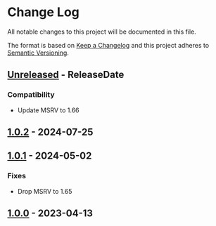 # Change Log
All notable changes to this project will be documented in this file.

The format is based on [Keep a Changelog](http://keepachangelog.com/)
and this project adheres to [Semantic Versioning](http://semver.org/).

<!-- next-header -->
## [Unreleased] - ReleaseDate

### Compatibility

- Update MSRV to 1.66

## [1.0.2] - 2024-07-25

## [1.0.1] - 2024-05-02

### Fixes

- Drop MSRV to 1.65

## [1.0.0] - 2023-04-13

<!-- next-url -->
[Unreleased]: https://github.com/rust-cli/anstyle/compare/colorchoice-v1.0.2...HEAD
[1.0.2]: https://github.com/rust-cli/anstyle/compare/colorchoice-v1.0.1...colorchoice-v1.0.2
[1.0.1]: https://github.com/rust-cli/anstyle/compare/colorchoice-v1.0.0...colorchoice-v1.0.1
[1.0.0]: https://github.com/rust-cli/anstyle/compare/c4423c1...colorchoice-v1.0.0
